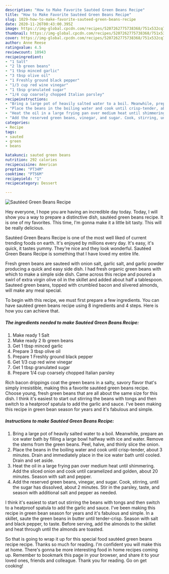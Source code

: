 ```yaml
---
description: "How to Make Favorite Sautéed Green Beans Recipe"
title: "How to Make Favorite Sautéed Green Beans Recipe"
slug: 1029-how-to-make-favorite-sauteed-green-beans-recipe
date: 2020-11-26T00:43:00.395Z
image: https://img-global.cpcdn.com/recipes/5207262775738368/751x532cq70/sauteed-green-beans-recipe-recipe-main-photo.jpg
thumbnail: https://img-global.cpcdn.com/recipes/5207262775738368/751x532cq70/sauteed-green-beans-recipe-recipe-main-photo.jpg
cover: https://img-global.cpcdn.com/recipes/5207262775738368/751x532cq70/sauteed-green-beans-recipe-recipe-main-photo.jpg
author: Anne Reese
ratingvalue: 4.5
reviewcount: 10943
recipeingredient:
- "1 Salt"
- "2 lb green beans"
- "1 tbsp minced garlic"
- "3 tbsp olive oil"
- "1 Freshly ground black pepper"
- "1/3 cup red wine vinegar"
- "1 tbsp granulated sugar"
- "1/4 cup coarsely chopped Italian parsley"
recipeinstructions:
- "Bring a large pot of heavily salted water to a boil. Meanwhile, prepare an ice water bath by filling a large bowl halfway with ice and water. Remove the stems from the green beans. Peel, halve, and thinly slice the onion."
- "Place the beans in the boiling water and cook until crisp-tender, about 3 minutes. Drain and immediately place in the ice water bath until cooled. Drain and set aside."
- "Heat the oil in a large frying pan over medium heat until shimmering. Add the sliced onion and cook until caramelized and golden, about 20 minutes. Season with salt and pepper."
- "Add the reserved green beans, vinegar, and sugar. Cook, stirring, until the sugar has dissolved, about 2 minutes. Stir in the parsley, taste, and season with additional salt and pepper as needed."
categories:
- Recipe
tags:
- sauted
- green
- beans

katakunci: sauted green beans 
nutrition: 292 calories
recipecuisine: American
preptime: "PT34M"
cooktime: "PT56M"
recipeyield: "1"
recipecategory: Dessert

---
```



![Sautéed Green Beans Recipe](https://img-global.cpcdn.com/recipes/5207262775738368/751x532cq70/sauteed-green-beans-recipe-recipe-main-photo.jpg)

Hey everyone, I hope you are having an incredible day today. Today, I will show you a way to prepare a distinctive dish, sautéed green beans recipe. It is one of my favorites. This time, I'm gonna make it a little bit tasty. This will be really delicious.

Sautéed Green Beans Recipe is one of the most well liked of current trending foods on earth. It's enjoyed by millions every day. It's easy, it's quick, it tastes yummy. They're nice and they look wonderful. Sautéed Green Beans Recipe is something that I have loved my entire life.

Fresh green beans are sauteed with onion salt, garlic salt, and garlic powder producing a quick and easy side dish. I had fresh organic green beans with which to make a simple side dish. Came across this recipe and poured a swirl of extra virgin olive oil in the skillet and added about half a tablespoon. Sauteed green beans, topped with crumbled bacon and slivered almonds, will make any meal special.


To begin with this recipe, we must first prepare a few ingredients. You can have sautéed green beans recipe using 8 ingredients and 4 steps. Here is how you can achieve that.

<!--inarticleads1-->

##### The ingredients needed to make Sautéed Green Beans Recipe:

1. Make ready 1 Salt
1. Make ready 2 lb green beans
1. Get 1 tbsp minced garlic
1. Prepare 3 tbsp olive oil
1. Prepare 1 Freshly ground black pepper
1. Get 1/3 cup red wine vinegar
1. Get 1 tbsp granulated sugar
1. Prepare 1/4 cup coarsely chopped Italian parsley


Rich bacon drippings coat the green beans in a salty, savory flavor that&#39;s simply irresistible, making this a favorite sautéed green beans recipe. Choose young, fresh green beans that are all about the same size for this dish. I think it&#39;s easiest to start out stirring the beans with tongs and then switch to a heatproof spatula to add the garlic and sauce. I&#39;ve been making this recipe in green bean season for years and it&#39;s fabulous and simple. 

<!--inarticleads2-->

##### Instructions to make Sautéed Green Beans Recipe:

1. Bring a large pot of heavily salted water to a boil. Meanwhile, prepare an ice water bath by filling a large bowl halfway with ice and water. Remove the stems from the green beans. Peel, halve, and thinly slice the onion.
1. Place the beans in the boiling water and cook until crisp-tender, about 3 minutes. Drain and immediately place in the ice water bath until cooled. Drain and set aside.
1. Heat the oil in a large frying pan over medium heat until shimmering. Add the sliced onion and cook until caramelized and golden, about 20 minutes. Season with salt and pepper.
1. Add the reserved green beans, vinegar, and sugar. Cook, stirring, until the sugar has dissolved, about 2 minutes. Stir in the parsley, taste, and season with additional salt and pepper as needed.


I think it&#39;s easiest to start out stirring the beans with tongs and then switch to a heatproof spatula to add the garlic and sauce. I&#39;ve been making this recipe in green bean season for years and it&#39;s fabulous and simple. In a skillet, saute the green beans in butter until tender-crisp. Season with salt and black pepper, to taste. Before serving, add the almonds to the skillet and heat through until the almonds are toasted. 

So that is going to wrap it up for this special food sautéed green beans recipe recipe. Thanks so much for reading. I'm confident you will make this at home. There's gonna be more interesting food in home recipes coming up. Remember to bookmark this page in your browser, and share it to your loved ones, friends and colleague. Thank you for reading. Go on get cooking!
